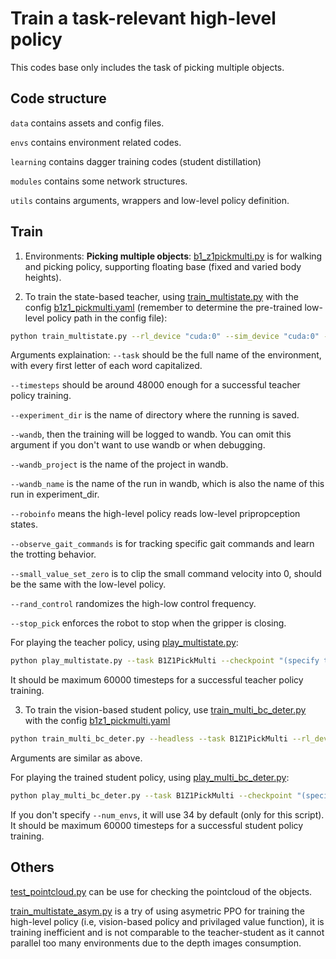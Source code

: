 # Train a task-relevant high-level policy

This codes base only includes the task of picking multiple objects.

## Code structure
`data` contains assets and config files.

`envs` contains environment related codes.

`learning` contains dagger training codes (student distillation)

`modules` contains some network structures.

`utils` contains arguments, wrappers and low-level policy definition.

## Train

1. Environments: 
   **Picking multiple objects**: [b1_z1pickmulti.py](./envs/b1_z1pickmulti.py) is for walking and picking policy, supporting floating base (fixed and varied body heights).

2. To train the state-based teacher, using [train_multistate.py](./train_multistate.py) with the config [b1z1_pickmulti.yaml](./data/cfg/b1z1_pickmulti.yaml) (remember to determine the pre-trained low-level policy path in the config file):
```bash
python train_multistate.py --rl_device "cuda:0" --sim_device "cuda:0" --timesteps 60000 --headless --task B1Z1PickMulti --experiment_dir b1-pick-multi-teacher --wandb --wandb_project "b1-pick-multi-teacher" --wandb_name "some descriptions" --roboinfo --observe_gait_commands --small_value_set_zero --rand_control --stop_pick
```
Arguments explaination:
`--task` should be the full name of the environment, with every first letter of each word capitalized. 

`--timesteps` should be around 48000 enough for a successful teacher policy training. 

`--experiment_dir` is the name of directory where the running is saved.

`--wandb`, then the training will be logged to wandb. You can omit this argument if you don't want to use wandb or when debugging. 

`--wandb_project` is the name of the project in wandb. 

`--wandb_name` is the name of the run in wandb, which is also the name of this run in experiment_dir.

`--roboinfo` means the high-level policy reads low-level pripropception states.

`--observe_gait_commands` is for tracking specific gait commands and learn the trotting behavior.

`--small_value_set_zero` is to clip the small command velocity into 0, should be the same with the low-level policy.

`--rand_control` randomizes the high-low control frequency.

`--stop_pick` enforces the robot to stop when the gripper is closing.

For playing the teacher policy, using [play_multistate.py](./play_multistate.py):
```bash
python play_multistate.py --task B1Z1PickMulti --checkpoint "(specify the path)" # --(same arguments as training)
```
It should be maximum 60000 timesteps for a successful teacher policy training.


3. To train the vision-based student policy, use [train_multi_bc_deter.py](./train_multi_bc_deter.py) with the config [b1z1_pickmulti.yaml](./data/cfg/b1z1_pickmulti.yaml)
```bash
python train_multi_bc_deter.py --headless --task B1Z1PickMulti --rl_device "cuda:0" --sim_device "cuda:0" --timesteps 60000 --experiment_dir "b1-pick-multi-stu" --wandb --wandb_project "b1-pick-multi-stu" --wandb_name "checkpoint dir path" --teacher_ckpt_path "teacher checkpoint path" --roboinfo --observe_gait_commands --small_value_set_zero --rand_control --stop_pick
```
Arguments are similar as above.

For playing the trained student policy, using [play_multi_bc_deter.py](./play_multi_bc_deter.py):
```bash
python play_multi_bc_deter.py --task B1Z1PickMulti --checkpoint "(specify the path)" # --(same arguments as training)
```
If you don't specify `--num_envs`, it will use 34 by default (only for this script).
It should be maximum 60000 timesteps for a successful student policy training.

## Others
[test_pointcloud.py](./test_pointcloud.py) can be use for checking the pointcloud of the objects.

[train_multistate_asym.py](./train_multistate_asym.py) is a try of using asymetric PPO for training the high-level policy (i.e, vision-based policy and privilaged value function), it is training inefficient and is not comparable to the teacher-student as it cannot parallel too many environments due to the depth images consumption.
